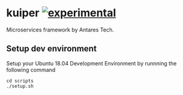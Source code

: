 
# kuiper [![experimental](http://badges.github.io/stability-badges/dist/experimental.svg)](http://github.com/badges/stability-badges)

Microservices framework by Antares Tech.

## Setup dev environment 

Setup your Ubuntu 18.04 Development Environment by runnning the following command
```
cd scripts
./setup.sh
```
